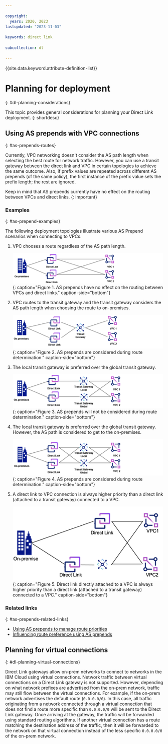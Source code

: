 ```yaml
---

copyright:
  years: 2020, 2023
lastupdated: "2023-11-03"

keywords: direct link

subcollection: dl

---
```


{{site.data.keyword.attribute-definition-list}}

# Planning for deployment
{: #dl-planning-considerations}

This topic provides general considerations for planning your Direct Link deployment.
{: shortdesc}

## Using AS prepends with VPC connections
{: #as-prepends-routes}

Currently, VPC networking doesn't consider the AS path length when selecting the best route for network traffic. However, you can use a transit gateway between the direct link and VPC in certain topologies to achieve the same outcome. Also, if prefix values are repeated across different AS prepends (of the same policy), the first instance of the prefix value sets the prefix length; the rest are ignored.

Keep in mind that AS prepends currently have no effect on the routing between VPCs and direct links.
{: important}
 
### Examples
{: #as-prepend-examples}

The following deployment topologies illustrate various AS Prepend scenarios when connecting to VPCs.  

1. VPC chooses a route regardless of the AS path length.

   ![AS prepends have no effect on the routing between VPCs and direct links](/images/asprepends_1.png){: caption="Figure 1. AS prepends have no effect on the routing between VPCs and direct links." caption-side="bottom"}
   
1. VPC routes to the transit gateway and the transit gateway considers the AS path length when choosing the route to on-premises.

   ![AS prepends are considered during route determination](/images/asprepends_2.png){: caption="Figure 2. AS prepends are considered during route determination." caption-side="bottom"}

1. The local transit gateway is preferred over the global transit gateway.

   ![AS prepends will not be considered during route determination](/images/asprepends_3.png){: caption="Figure 3. AS prepends will not be considered during route determination." caption-side="bottom"}
   
1. The local transit gateway is preferred over the global transit gateway. However, the AS path is considered to get to the on-premises.

   ![AS prepends are considered during route determination](/images/asprepends_4.png){: caption="Figure 4. AS prepends are considered during route determination." caption-side="bottom"}
   
1. A direct link to VPC connection is always higher priority than a direct link (attached to a transit gateway) connected to a VPC. 

   ![Direct link directly attached to a VPC is always higher priority than a direct link (attached to a transit gateway) connected to a VPC](/images/asprepends_5.png){: caption="Figure 5. Direct link directly attached to a VPC is always higher priority than a direct link (attached to a transit gateway) connected to a VPC." caption-side="bottom"}
   
### Related links
{: #as-prepends-related-links}

* [Using AS prepends to manage route priorities](/docs/dl?topic=dl-dl-about#use-case-1) 
* [Influencing route preference using AS prepends](/docs/dl?topic=dl-models-for-diversity-and-redundancy-in-direct-link#dl-bgp-path-selection) 

## Planning for virtual connections
{: #dl-planning-virtual-connections}

Direct Link gateways allow on-prem networks to connect to networks in the IBM Cloud using virtual connections. Network traffic between virtual connections on a Direct Link gateway is not supported. However, depending on what network prefixes are advertised from the on-prem network, traffic may still flow between the virtual connections. For example, if the on-prem network advertises the default route (`0.0.0.0/0`). In this case, all traffic originating from a network connected through a virtual connection that does not find a route more specific than `0.0.0.0/0` will be sent to the Direct Link gateway. Once arriving at the gateway, the traffic will be forwarded using standard routing algorithms. If another virtual connection has a route matching the destination address of the traffic, then it will be forwarded to the network on that virtual connection instead of the less specific `0.0.0.0/0` of the on-prem network. 
